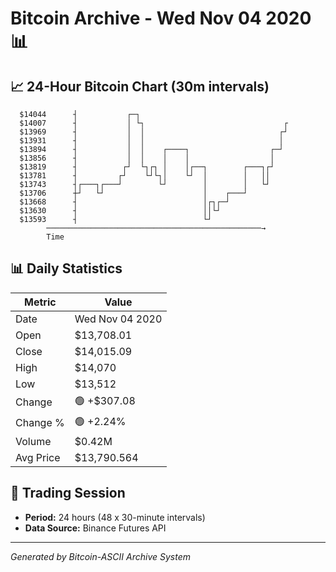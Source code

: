 # Bitcoin Archive - Wed Nov 04 2020 📊

## 📈 24-Hour Bitcoin Chart (30m intervals)

```
  $14044      ┤           ┌─┐                                  
  $14007      ┤           │ └┐                               ┌ 
  $13969      ┤           │  │                              ┌┘ 
  $13931      ┤           │  │                              │  
  $13894      ┤           │  │    ┌────┐                  ┌─┘  
  $13856      ┤           │  │    │    │                  │    
  $13819      ┤          ┌┘  └┐┌┐ │    │┌──┐        ┌───┐┌┘    
  $13781      ┤         ┌┘    └┘└┐│    └┘  │        │   ││     
  $13743      ┤┌───┐┌───┘        └┘        │        │   └┘     
  $13706      ┼┘   └┘                      │    ┌───┘          
  $13668      ┤                            │┌┐┌─┘              
  $13630      ┤                            ││└┘                
  $13593      ┤                            └┘                  
        ────────────────────────────────────────────────→
        Time
```

## 📊 Daily Statistics

| Metric | Value |
|--------|-------|
| Date | Wed Nov 04 2020 |
| Open | $13,708.01 |
| Close | $14,015.09 |
| High | $14,070 |
| Low | $13,512 |
| Change | 🟢 +$307.08 |
| Change % | 🟢 +2.24% |
| Volume | $0.42M |
| Avg Price | $13,790.564 |

## 📅 Trading Session

- **Period:** 24 hours (48 x 30-minute intervals)
- **Data Source:** Binance Futures API

---
*Generated by Bitcoin-ASCII Archive System*
